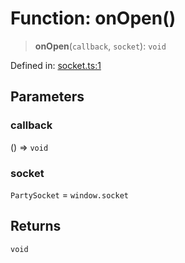 # Function: onOpen()

> **onOpen**(`callback`, `socket`): `void`

Defined in: [socket.ts:1](https://github.com/benallfree/lab13/blob/bfb1abf3755bb0fffb55fa5a9e7413f31801f1d6/sdk/src/online/socket.ts#L1)

## Parameters

### callback

() => `void`

### socket

`PartySocket` = `window.socket`

## Returns

`void`
